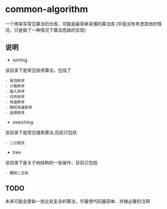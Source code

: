 # common-algorithm
一个用来写常见算法的仓库，可能是最简单易懂的算法库
(毕竟没有考虑其他的情况，只是做了一种情况下算法思路的实现)

## 说明
- sorting

该目录下是常见排序算法，包括了

    - 冒泡排序
    - 计数排序
    - 插入排序
    - 归并排序
    - 快速排序
    - 随机快速排序
    - 选择排序

- searching

该目录下是常见搜索算法,目前只包括

    - 二分查找

- tree

该目录下是关于树结构的一些操作，目前只包括

    - 翻转二叉树

## TODO
未来可能会更新一些比较复杂的算法，尽量使代码量简单，并做必要的注释
